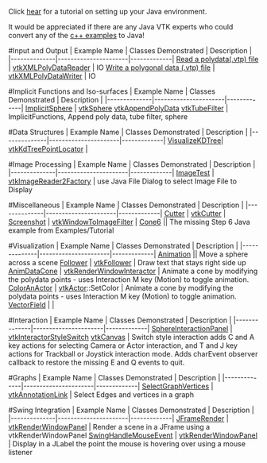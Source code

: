 Click [hear](http://www.vtk.org/Wiki/VTK/Tutorials/JavaEnvironmentSetup) for a tutorial on setting up your Java environment.

It would be appreciated if there are any Java VTK experts who could convert any of the [c++ examples](/Cxx) to Java!

#Input and Output
| Example Name | Classes Demonstrated | Description |
|--------------|----------------------|-------------|
[Read a polydata(.vtp) file](/Java/IO/ReadPolyData) | [vtkXMLPolyDataReader](http://www.vtk.org/doc/nightly/html/classvtkXMLPolyDataReader.html#details) | IO
[Write a polygonal data (.vtp) file](/Java/IO/WritePolyData) | [vtkXMLPolyDataWriter](http://www.vtk.org/doc/nightly/html/classvtkXMLPolyDataWriter.html#details) | IO

#Implicit Functions and Iso-surfaces
| Example Name | Classes Demonstrated | Description |
|--------------|----------------------|-------------|
[ImplicitSphere](/Java/ImplicitFunctions/ImplicitSphere) | [vtkSphere](http://www.vtk.org/doc/nightly/html/classvtkSphere.html#details) [vtkAppendPolyData](http://www.vtk.org/doc/nightly/html/classvtkAppendPolyData.html#details) [vtkTubeFilter](http://www.vtk.org/doc/nightly/html/classvtkTubeFilter.html#details)  | ImplicitFunctions, Append poly data, tube filter, sphere

#Data Structures
| Example Name | Classes Demonstrated | Description |
|--------------|----------------------|-------------|
[VisualizeKDTree](/Java/DataStructures/VisualizeKDTree)| [vtkKdTreePointLocator](http://www.vtk.org/doc/nightly/html/classvtkKdTreePointLocator.html#details) |

#Image Processing
| Example Name | Classes Demonstrated | Description |
|--------------|----------------------|-------------|
[ImageTest](/Java/Imaging/ImageTest) | [vtkImageReader2Factory](http://www.vtk.org/doc/nightly/html/classvtkImageReader2Factory.html#details) | use Java File Dialog to select Image File to Display

#Miscellaneous
| Example Name | Classes Demonstrated | Description |
|--------------|----------------------|-------------|
[Cutter](/Java/Miscellaneous/Cutter) | [vtkCutter](http://www.vtk.org/doc/nightly/html/classvtkCutter.html#details) |
[Screenshot](/Java/Miscellaneous/Screenshot) | [vtkWindowToImageFilter](http://www.vtk.org/doc/nightly/html/classvtkWindowToImageFilter.html#details) |
[Cone6](/Java/Miscellaneous/Cone6) || The missing Step 6 Java example from Examples/Tutorial

#Visualization
| Example Name | Classes Demonstrated | Description |
|--------------|----------------------|-------------|
[Animation](/Java/Visualization/Animation)  || Move a sphere across a scene
[Follower](/Java/Visualization/Follower) | [vtkFollower](http://www.vtk.org/doc/nightly/html/classvtkFollower.html#details) | Draw text that stays right side up
[AnimDataCone](/Java/Visualization/AnimDataCone)  | [vtkRenderWindowInteractor](http://www.vtk.org/doc/nightly/html/classvtkRenderWindowInteractor.html#details) | Animate a cone by modifying the polydata points - uses Interaction M key (Motion) to toggle animation.
[ColorAnActor](/Java/Visualization/ColorAnActor) | [vtkActor](http://www.vtk.org/doc/nightly/html/classvtkActor.html::GetProperty)::SetColor | Animate a cone by modifying the polydata points - uses Interaction M key (Motion) to toggle animation.
[VectorField](/Java/Visualization/VectorField) |    |

#Interaction
| Example Name | Classes Demonstrated | Description |
|--------------|----------------------|-------------|
[SphereInteractionPanel](/Java/Interaction/SphereInteractionPanel) | [vtkInteractorStyleSwitch](http://www.vtk.org/doc/nightly/html/classvtkInteractorStyleSwitch.html#details) [vtkCanvas](http://www.vtk.org/doc/nightly/html/classvtkCanvas.html#details)  | Switch style interaction adds C and A key actions for selecting Camera or Actor interaction, and T and J key actions for Trackball or Joystick interaction mode. Adds charEvent observer callback to restore the missing E and Q events to quit.

#Graphs
| Example Name | Classes Demonstrated | Description |
|--------------|----------------------|-------------|
[SelectGraphVertices](/Java/Graphs/SelectGraphVertices)  | [vtkAnnotationLink](http://www.vtk.org/doc/nightly/html/classvtkAnnotationLink.html#details) | Select Edges and vertices in a graph

#Swing Integration
| Example Name | Classes Demonstrated | Description |
|--------------|----------------------|-------------|
[JFrameRender](/Java/SwingIntegration/JFrameRenderer)  | [vtkRenderWindowPanel](http://www.vtk.org/doc/nightly/html/classvtkRenderWindowPanel.html#details) | Render a scene in a JFrame using a vtkRenderWindowPanel
[SwingHandleMouseEvent](/Java/SwingIntegration/SwingHandleMouseEvent)  | [vtkRenderWindowPanel](http://www.vtk.org/doc/nightly/html/classvtkRenderWindowPanel.html#details) | Display in a JLabel the point the mouse is hovering over using a mouse listener

